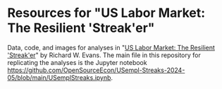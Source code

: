 # Resources for "US Labor Market: The Resilient 'Streak'er"
Data, code, and images for analyses in "[US Labor Market: The Resilient 'Streak'er](https://rickecon.substack.com/p/us-labor-market-the-resilient-streaker)" by Richard W. Evans. The main file in this repository for replicating the analyses is the Jupyter notebook https://github.com/OpenSourceEcon/USempl-Streaks-2024-05/blob/main/USemplStreaks.ipynb.
